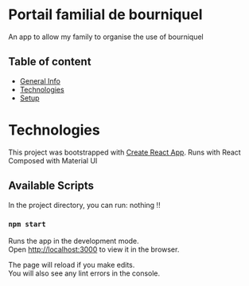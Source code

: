# Portail familial de bourniquel

An app to allow my family to organise the use of bourniquel

## Table of content

- [General Info](#general-info)
- [Technologies](#technologies)
- [Setup](#setup)

# Technologies

This project was bootstrapped with [Create React App](https://github.com/facebook/create-react-app).
Runs with React
Composed with Material UI

## Available Scripts

In the project directory, you can run: nothing !!

### `npm start`

Runs the app in the development mode.\
Open [http://localhost:3000](http://localhost:3000) to view it in the browser.

The page will reload if you make edits.\
You will also see any lint errors in the console.

###
